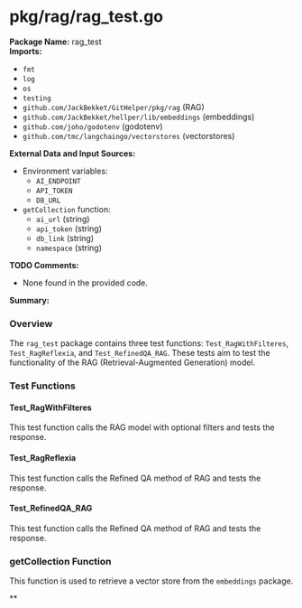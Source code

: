 # pkg/rag/rag_test.go  
**Package Name:** rag_test  
**Imports:**  
- `fmt`  
- `log`  
- `os`  
- `testing`  
- `github.com/JackBekket/GitHelper/pkg/rag` (RAG)  
- `github.com/JackBekket/hellper/lib/embeddings` (embeddings)  
- `github.com/joho/godotenv` (godotenv)  
- `github.com/tmc/langchaingo/vectorstores` (vectorstores)  
  
**External Data and Input Sources:**  
  
* Environment variables:  
	+ `AI_ENDPOINT`  
	+ `API_TOKEN`  
	+ `DB_URL`  
* `getCollection` function:  
	+ `ai_url` (string)  
	+ `api_token` (string)  
	+ `db_link` (string)  
	+ `namespace` (string)  
  
**TODO Comments:**  
  
* None found in the provided code.  
  
**Summary:**  
  
### Overview  
The `rag_test` package contains three test functions: `Test_RagWithFilteres`, `Test_RagReflexia`, and `Test_RefinedQA_RAG`. These tests aim to test the functionality of the RAG (Retrieval-Augmented Generation) model.  
  
### Test Functions  
#### Test_RagWithFilteres  
This test function calls the RAG model with optional filters and tests the response.  
  
#### Test_RagReflexia  
This test function calls the Refined QA method of RAG and tests the response.  
  
#### Test_RefinedQA_RAG  
This test function calls the Refined QA method of RAG and tests the response.  
  
### getCollection Function  
This function is used to retrieve a vector store from the `embeddings` package.  
  
**  
  
